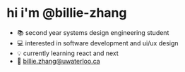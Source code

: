 # hi i'm @billie-zhang

- 📚 second year systems design engineering student
- 💻 interested in software development and ui/ux design
- 💡 currently learning react and next
- 💌 billie.zhang@uwaterloo.ca
